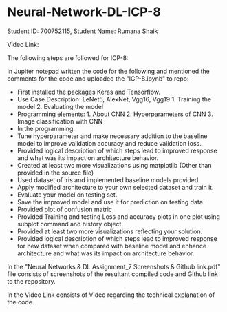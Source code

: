# Neural-Network-DL-ICP-8
Student ID: 700752115, Student Name: Rumana Shaik

Video Link: 

The following steps are followed for ICP-8:

In Jupiter notepad written the code for the following and mentioned the comments for the code and uploaded the "ICP-8.ipynb" to repo:
 - First installed the packages Keras and Tensorflow.
 - Use Case Description: LeNet5, AlexNet, Vgg16, Vgg19 1. Training the model 2. Evaluating the model 
 - Programming elements: 1. About CNN 2. Hyperparameters of CNN 3. Image classification with CNN
 - In the programming:
 - Tune hyperparameter and make necessary addition to the baseline model to improve validation accuracy and reduce validation loss.  
 - Provided logical description of which steps lead to improved response and what was its impact on architecture behavior.
 - Created at least two more visualizations using matplotlib (Other than provided in the source file) 
 - Used dataset of iris and implemented baseline models provided
 - Apply modified architecture to your own selected dataset and train it. 
 - Evaluate your model on testing set.
 - Save the improved model and use it for prediction on testing data. 
 - Provided plot of confusion matric
 - Provided Training and testing Loss and accuracy plots in one plot using subplot command and history object.
 - Provided at least two more visualizations reflecting your solution.
 - Provided logical description of which steps lead to improved response for new dataset when compared with baseline model and enhance architecture and what was its impact on architecture behavior. 
 
In the "Neural Networks & DL Assignment_7 Screenshots & Github link.pdf" file consists of screenshots of the resultant compiled code and Github link to the repository.

In the Video Link consists of Video regarding the technical explanation of the code.
